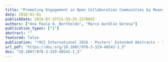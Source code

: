 ```yaml
---
title: "Promoting Engagement in Open Collaboration Communities by Means of Gamification"
date: 2016-01-01
publishDate: 2019-07-15T21:59:35.157865Z
authors: ["Ana Paula O. Bertholdo", "Marco Aurélio Gerosa"]
publication_types: ["1"]
abstract: ""
featured: false
publication: "*HCI International 2016 - Posters' Extended Abstracts - 18th International Conference, HCI International 2016, Toronto, Canada, July 17-22, 2016, Proceedings, Part II*"
url_pdf: "https://doi.org/10.1007/978-3-319-40542-1_3"
doi: "10.1007/978-3-319-40542-1_3"
---
```


